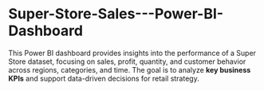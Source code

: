 # Super-Store-Sales---Power-BI-Dashboard
This Power BI dashboard provides insights into the performance of a Super Store dataset, focusing on sales, profit, quantity, and customer behavior across regions, categories, and time.   The goal is to analyze **key business KPIs** and support data-driven decisions for retail strategy.

